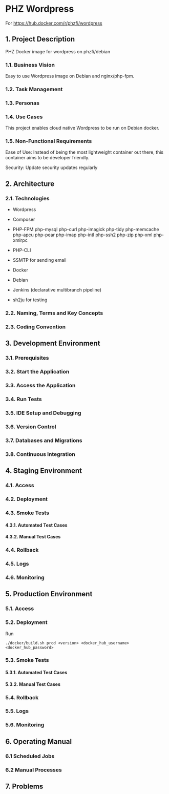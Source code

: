 # PHZ Wordpress

For https://hub.docker.com/r/phzfi/wordpress

## 1. Project Description

PHZ Docker image for wordpress on phzfi/debian

### 1.1. Business Vision

Easy to use Wordpress image on Debian and nginx/php-fpm.

### 1.2. Task Management

### 1.3. Personas

### 1.4. Use Cases

This project enables cloud native Wordpress to be run on Debian docker.

### 1.5. Non-Functional Requirements

Ease of Use: Instead of being the most lightweight container out there, this container aims to be developer friendly.

Security: Update security updates regularly

## 2. Architecture

### 2.1. Technologies

* Wordpress
* Composer
* PHP-FPM
    php-mysql
    php-curl
    php-imagick
    php-tidy
    php-memcache
    php-apcu
    php-pear
    php-imap
    php-intl
    php-ssh2
    php-zip
    php-xml
    php-xmlrpc

* PHP-CLI
* SSMTP for sending email
* Docker
* Debian 
* Jenkins (declarative multibranch pipeline)
* sh2ju for testing

### 2.2. Naming, Terms and Key Concepts

### 2.3. Coding Convention

## 3. Development Environment

### 3.1. Prerequisites

### 3.2. Start the Application

### 3.3. Access the Application

### 3.4. Run Tests

### 3.5. IDE Setup and Debugging

### 3.6. Version Control

### 3.7. Databases and Migrations

### 3.8. Continuous Integration

## 4. Staging Environment

### 4.1. Access

### 4.2. Deployment

### 4.3. Smoke Tests

#### 4.3.1. Automated Test Cases

#### 4.3.2. Manual Test Cases

### 4.4. Rollback

### 4.5. Logs

### 4.6. Monitoring

## 5. Production Environment

### 5.1. Access

### 5.2. Deployment

Run
```
./docker/build.sh prod <version> <docker_hub_username> <docker_hub_password>
```

### 5.3. Smoke Tests

#### 5.3.1. Automated Test Cases

#### 5.3.2. Manual Test Cases

### 5.4. Rollback

### 5.5. Logs

### 5.6. Monitoring

## 6. Operating Manual

### 6.1 Scheduled Jobs

### 6.2 Manual Processes

## 7. Problems

